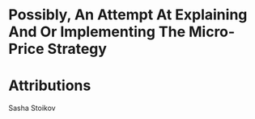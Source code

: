 # Possibly, An Attempt At Explaining And Or Implementing The Micro-Price Strategy


# Attributions

Sasha Stoikov
